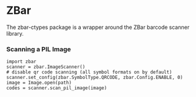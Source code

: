 # ZBar

The zbar-ctypes package is a wrapper around the ZBar barcode scanner library.

### Scanning a PIL Image
```
import zbar
scanner = zbar.ImageScanner()
# disable qr code scanning (all symbol formats on by default)
scanner.set_config(zbar.SymbolType.QRCODE, zbar.Config.ENABLE, 0)
image = Image.open(path)
codes = scanner.scan_pil_image(image)
```
